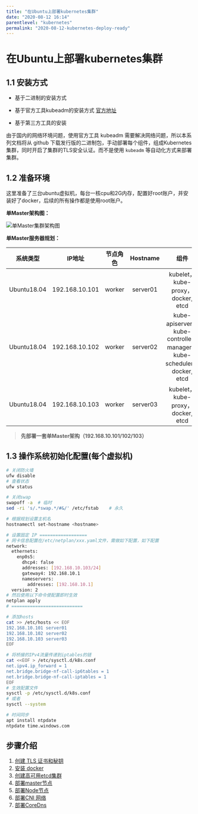 ```yaml
---
title: "在Ubuntu上部署kubernetes集群"
date: "2020-08-12 16:14"
parentlevel: "kubernetes"
permalink: "2020-08-12-kubernetes-deploy-ready"
---
```


# 在Ubuntu上部署kubernetes集群


## 1.1 安装方式

- 基于二进制的安装方式

- 基于官方工具kubeadm的安装方式 [官方地址](https://kubernetes.io/docs/reference/setup-tools/kubeadm/kubeadm/)

- 基于第三方工具的安装

由于国内的网络环境问题，使用官方工具 kubeadm 需要解决网络问题，所以本系列文档将从 github 下载发行版的二进制包，手动部署每个组件，组成Kubernetes集群，同时开启了集群的TLS安全认证。而不是使用 `kubeadm` 等自动化方式来部署集群。



## 1.2 准备环境

这里准备了三台ubuntu虚拟机，每台一核cpu和2G内存，配置好root账户，并安装好了docker，后续的所有操作都是使用root账户。

**单Master架构图：**

<img src="https://media.zenghr.cn/blog/img/单 Master 集群架构图.jpg" alt="单Master集群架构图" />

**单Master服务器规划：**

|  系统类型   |     IP地址     | 节点角色 | Hostname |                             组件                             |
| :---------: | :------------: | :------: | :------: | :----------------------------------------------------------: |
| Ubuntu18.04 | 192.168.10.101 |  worker  | server01 |              kubelet，kube-proxy，docker,  etcd              |
| Ubuntu18.04 | 192.168.10.102 |  worker  | server02 | kube-apiserver，kube-controller-manager，kube-scheduler，docker, etcd |
| Ubuntu18.04 | 192.168.10.103 |  worker  | server03 |              kubelet，kube-proxy，docker,  etcd              |

> **先部署一套单Master架构（192.168.10.101/102/103）**



## 1.3 操作系统初始化配置(每个虚拟机)

```bash
# 关闭防火墙
ufw disable
# 查看状态
ufw status

# 关闭swap
swapoff -a  # 临时
sed -ri 's/.*swap.*/#&/' /etc/fstab    # 永久

# 根据规划设置主机名
hostnamectl set-hostname <hostname>

# 设置固定 IP ==================
# 网卡信息配置在/etc/netplan/xxx.yaml文件，需做如下配置，如下配置
network:
  ethernets:
    enp0s5:
      dhcp4: false
      addresses: [192.168.10.103/24]
      gateway4: 192.168.10.1
      nameservers:
        addresses: [192.168.10.1]
  version: 2
# 然后使用以下命令使配置即时生效
netplan apply
# ===========================

# 添加hosts
cat >> /etc/hosts << EOF
192.168.10.101 server01
192.168.10.102 server02
192.168.10.103 server03
EOF

# 将桥接的IPv4流量传递到iptables的链
cat <<EOF > /etc/sysctl.d/k8s.conf
net.ipv4.ip_forward = 1
net.bridge.bridge-nf-call-ip6tables = 1
net.bridge.bridge-nf-call-iptables = 1
EOF
# 生效配置文件
sysctl -p /etc/sysctl.d/k8s.conf
# 或者
sysctl --system

# 时间同步
apt install ntpdate
ntpdate time.windows.com
```



## 步骤介绍

1. [创建 TLS 证书和秘钥](/passages/2020-08-12-kubernetes-generate-tls.html)
2. [安装 docker](/passages/2020-02-24-docker-install)
3. [创建高可用etcd集群](/passages/2020-08-12-kubernetes-deploy-etcd)
4. [部署master节点](/passages/2020-08-12-kubernetes-deploy-master)
5. [部署Node节点](/passages/2020-08-13-kubernetes-deploy-worker)
6. [部署CNI 网络](/passages/2020-08-13-kubernetes-deploy-cni)
7. [部署CoreDns](/passages/2020-08-13-kubernetes-deploy-dns)

